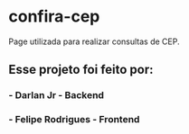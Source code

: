 # confira-cep


Page utilizada para realizar consultas de CEP.



## Esse projeto foi feito por:

### - Darlan Jr - Backend
### - Felipe Rodrigues - Frontend
